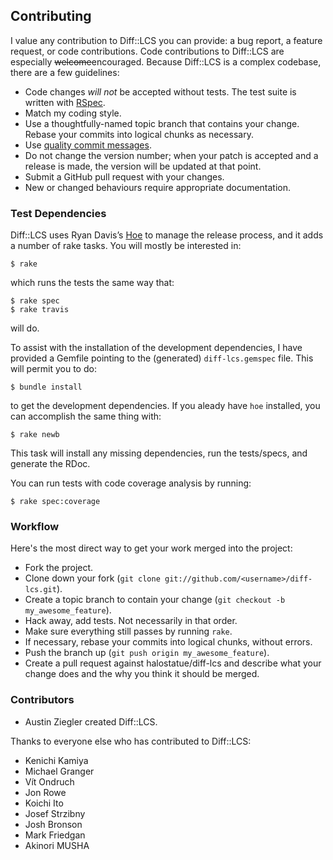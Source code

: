 ## Contributing

I value any contribution to Diff::LCS you can provide: a bug report, a feature
request, or code contributions. Code contributions to Diff::LCS are especially
<del>welcome</del>encouraged. Because Diff::LCS is a complex codebase, there
are a few guidelines:

*   Code changes *will not* be accepted without tests. The test suite is
    written with [RSpec][].
*   Match my coding style.
*   Use a thoughtfully-named topic branch that contains your change. Rebase
    your commits into logical chunks as necessary.
*   Use [quality commit messages][].
*   Do not change the version number; when your patch is accepted and a release
    is made, the version will be updated at that point.
*   Submit a GitHub pull request with your changes.
*   New or changed behaviours require appropriate documentation.

### Test Dependencies

Diff::LCS uses Ryan Davis’s [Hoe][] to manage the release process, and it adds
a number of rake tasks. You will mostly be interested in:

    $ rake

which runs the tests the same way that:

    $ rake spec
    $ rake travis

will do.

To assist with the installation of the development dependencies, I have
provided a Gemfile pointing to the (generated) `diff-lcs.gemspec` file. This
will permit you to do:

    $ bundle install

to get the development dependencies. If you aleady have `hoe` installed, you
can accomplish the same thing with:

    $ rake newb

This task will install any missing dependencies, run the tests/specs, and
generate the RDoc.

You can run tests with code coverage analysis by running:

    $ rake spec:coverage

### Workflow

Here's the most direct way to get your work merged into the project:

*   Fork the project.
*   Clone down your fork (`git clone git://github.com/<username>/diff-lcs.git`).
*   Create a topic branch to contain your change (`git checkout -b
    my_awesome_feature`).
*   Hack away, add tests. Not necessarily in that order.
*   Make sure everything still passes by running `rake`.
*   If necessary, rebase your commits into logical chunks, without errors.
*   Push the branch up (`git push origin my_awesome_feature`).
*   Create a pull request against halostatue/diff-lcs and describe what your
    change does and the why you think it should be merged.

### Contributors

*   Austin Ziegler created Diff::LCS.

Thanks to everyone else who has contributed to Diff::LCS:

*   Kenichi Kamiya
*   Michael Granger
*   Vít Ondruch
*   Jon Rowe
*   Koichi Ito
*   Josef Strzibny
*   Josh Bronson
*   Mark Friedgan
*   Akinori MUSHA

[Rspec]: http://rspec.info/documentation/
[quality commit messages]: http://tbaggery.com/2008/04/19/a-note-about-git-commit-messages.html
[Hoe]: https://github.com/seattlerb/hoe
